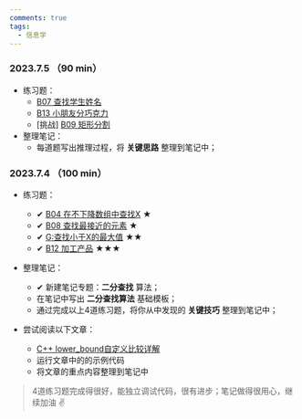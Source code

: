 ```yaml
---
comments: true
tags:
  - 信息学
---
```


### 2023.7.5 （90 min）
* 练习题：
    * [B07 查找学生姓名](http://hihocoder.openjudge.cn/2021summers3/B07/)
    * [B13 小朋友分巧克力](http://hihocoder.openjudge.cn/2021summers3/B13/)
    * [挑战] [B09	矩形分割](http://hihocoder.openjudge.cn/2021summers3/B09/)
* 整理笔记：
    * 每道题写出推理过程，将 **关键思路** 整理到笔记中；

### 2023.7.4 （100 min）
* 练习题：
    * ✔ [B04	在不下降数组中查找X](http://hihocoder.openjudge.cn/2021summers3/B04/) ★
    * ✔ [B08	查找最接近的元素](http://hihocoder.openjudge.cn/2021summers3/B08/) ★
    * ✔ [G:查找小于X的最大值](http://hihocoder.openjudge.cn/2023springs3xdafterexam/G/) ★★
    * ✔ [B12	加工产品](http://hihocoder.openjudge.cn/2021summers3/B12/) ★★★

* 整理笔记：
    * ✔ 新建笔记专题：**二分查找** 算法；
    * 在笔记中写出 **二分查找算法** 基础模板；
    * 通过完成以上4道练习题，将你从中发现的 **关键技巧** 整理到笔记中；

* 尝试阅读以下文章：
    * [C++ lower_bound自定义比较详解](https://zhuanlan.zhihu.com/p/627464912)
    * 运行文章中的的示例代码
    * 将文章的重点内容整理到笔记中
  
> 4道练习题完成得很好，能独立调试代码，很有进步；笔记做得很用心，继续加油 ✌
  
